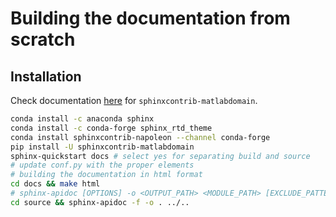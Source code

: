 # Building the documentation from scratch

## Installation

Check documentation [here](https://github.com/sphinx-contrib/matlabdomain) for `sphinxcontrib-matlabdomain`.

```bash
conda install -c anaconda sphinx
conda install -c conda-forge sphinx_rtd_theme
conda install sphinxcontrib-napoleon --channel conda-forge
pip install -U sphinxcontrib-matlabdomain
sphinx-quickstart docs # select yes for separating build and source
# update conf.py with the proper elements
# building the documentation in html format
cd docs && make html
# sphinx-apidoc [OPTIONS] -o <OUTPUT_PATH> <MODULE_PATH> [EXCLUDE_PATTERN …]
cd source && sphinx-apidoc -f -o . ../..
```

